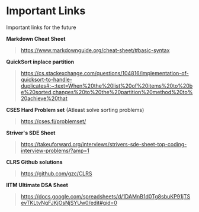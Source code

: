 # Important Links
 Important links for the future

**Markdown Cheat Sheet**
> https://www.markdownguide.org/cheat-sheet/#basic-syntax

**QuickSort inplace partition**
> https://cs.stackexchange.com/questions/104816/implementation-of-quicksort-to-handle-duplicates#:~:text=When%20the%20list%20of%20items%20to%20be%20sorted,changes%20to%20the%20partition%20method%20to%20achieve%20that

**CSES Hard Problem set** (Atleast solve sorting problems)
> https://cses.fi/problemset/

**Striver's SDE Sheet**
> https://takeuforward.org/interviews/strivers-sde-sheet-top-coding-interview-problems/?amp=1

**CLRS Github solutions**
> https://github.com/gzc/CLRS

**IITM Ultimate DSA Sheet**
>https://docs.google.com/spreadsheets/d/1DAMnB1d0Tg8sbuKP91jTSevTKLtvNgFJKjOsNjSYUw0/edit#gid=0

